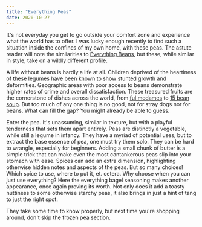 ```yaml
---
title: "Everything Peas"
date: 2020-10-27
---
```


It's not everyday you get to go outside your comfort zone and experience what the world has to offer. I was lucky enough recently to find such a situation inside the confines of my own home, with these peas. The astute reader will note the similarities to [Everything Beans](/everything-beans/), but these, while similar in style, take on a wildly different profile.

A life without beans is hardly a life at all. Children deprived of the heartiness of these legumes have been known to show stunted growth and deformities. Geographic areas with poor access to beans demonstrate higher rates of crime and overall dissatisfaction. These treasured fruits are the cornerstone of dishes across the world, from [ful medames](https://en.wikipedia.org/wiki/Ful_medames) to [15 bean soup](https://en.wikipedia.org/wiki/15_bean_soup). But too much of any one thing is no good, not for stray dogs nor for beans. What can fill the gap? You might already be able to guess.

Enter the pea. It's unassuming, similar in texture, but with a playful tenderness that sets them apart entirely. Peas are distinctly a vegetable, while still a legume in infancy. They have a myriad of potential uses, but to extract the base essence of pea, one must try them solo. They can be hard to wrangle, especially for beginners. Adding a small chunk of butter is a simple trick that can make even the most cantankerous peas slip into your stomach with ease. Spices can add an extra dimension, highlighting otherwise hidden notes and aspects of the peas. But so many choices! Which spice to use, where to put it, et. cetera. Why choose when you can just use everything? Here the everything bagel seasoning makes another appearance, once again proving its worth. Not only does it add a toasty nuttiness to some otherwise starchy peas, it also brings in just a hint of tang to just the right spot.

They take some time to know properly, but next time you're shopping around, don't skip the frozen pea section.